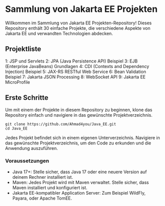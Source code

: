 # Sammlung von Jakarta EE Projekten
Willkommen im Sammlung von Jakarta EE Projekten-Repository! Dieses Repository enthält 30 einfache Projekte, die verschiedene Aspekte von Jakarta EE und verwandten Technologien abdecken.

## Projektliste
1: JSP und Servlets
2: JPA (Java Persistence API) Beispiel
3: EJB (Enterprise JavaBeans) Grundlagen
4: CDI (Contexts and Dependency Injection) Beispiel
5: JAX-RS RESTful Web Service
6: Bean Validation Beispiel
7: Jakarta JSON Processing
8: WebSocket API
9: Jakarta EE MicroProfile

## Erste Schritte
Um mit einem der Projekte in diesem Repository zu beginnen, klone das Repository einfach und navigiere in das gewünschte Projektverzeichnis.
```
git clone https://github.com/Ahmad4you/Java_EE.git
cd Java_EE
```

Jedes Projekt befindet sich in einem eigenen Unterverzeichnis. Navigiere in das gewünschte Projektverzeichnis, um den Code zu erkunden und die Anwendung auszuführen.

### Voraussetzungen
- Java 17+: Stelle sicher, dass Java 17 oder eine neuere Version auf deinem Rechner installiert ist.
- Maven: Jedes Projekt wird mit Maven verwaltet. Stelle sicher, dass Maven installiert und konfiguriert ist.
- Jakarta EE-kompatibler Application Server: Zum Beispiel WildFly, Payara, oder Apache TomEE.
